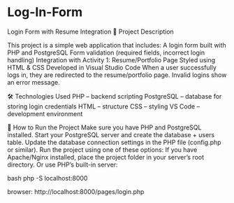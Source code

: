 # Log-In-Form

Login Form with Resume Integration
📌 Project Description

This project is a simple web application that includes:
A login form built with PHP and PostgreSQL
Form validation (required fields, incorrect login handling)
Integration with Activity 1: Resume/Portfolio Page
Styled using HTML & CSS
Developed in Visual Studio Code
When a user successfully logs in, they are redirected to the resume/portfolio page. Invalid logins show an error message.

🛠️ Technologies Used
PHP – backend scripting
PostgreSQL – database for storing login credentials
HTML – structure
CSS – styling
VS Code – development environment

🚀 How to Run the Project
Make sure you have PHP and PostgreSQL installed.
Start your PostgreSQL server and create the database + users table.
Update the database connection settings in the PHP file (config.php or similar).
Run the project using one of these options:
If you have Apache/Nginx installed, place the project folder in your server’s root directory.
Or use PHP’s built-in server:

bash
php -S localhost:8000

browser:
http://localhost:8000/pages/login.php



